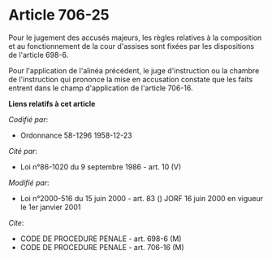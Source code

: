 # Article 706-25

Pour le jugement des accusés majeurs, les règles relatives à la composition et au fonctionnement de la cour d'assises sont
fixées par les dispositions de l'article 698-6.

Pour l'application de l'alinéa précédent, le juge d'instruction ou la chambre de l'instruction qui prononce la mise en
accusation constate que les faits entrent dans le champ d'application de l'article 706-16.

**Liens relatifs à cet article**

_Codifié par_:

  - Ordonnance 58-1296 1958-12-23

_Cité par_:

  - Loi n°86-1020 du 9 septembre 1986 - art. 10 (V)

_Modifié par_:

  - Loi n°2000-516 du 15 juin 2000 - art. 83 () JORF 16 juin 2000 en vigueur le 1er janvier 2001

_Cite_:

  - CODE DE PROCEDURE PENALE - art. 698-6 (M)
  - CODE DE PROCEDURE PENALE - art. 706-16 (M)

